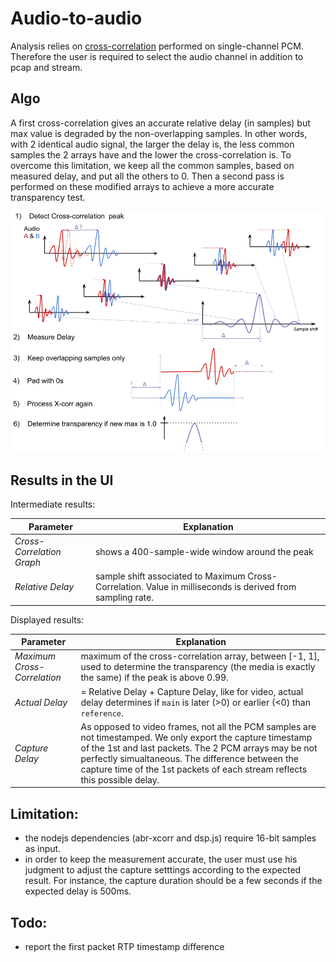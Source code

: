 # Audio-to-audio

Analysis relies on [cross-correlation](https://en.wikipedia.org/wiki/File:Comparison_convolution_correlation.svg) performed on single-channel PCM. Therefore the user is required to select the audio channel in addition to pcap and stream.

## Algo

A first cross-correlation gives an accurate relative delay (in samples) but max value is degraded by the non-overlapping samples. In other words, with 2 identical audio signal, the larger the delay is, the less common samples the 2 arrays have and the lower the cross-correlation is. To overcome this limitation, we keep all the common samples, based on measured delay, and put all the others to 0. Then a second pass is performed on these modified arrays to achieve a more accurate transparency test.

![x-corr](./audio_cross_correlation.png)

## Results in the UI

Intermediate results:

| Parameter | Explanation |
| ------ | ------ |
| *Cross-Correlation Graph* | shows a 400-sample-wide window around the peak |
| *Relative Delay* | sample shift associated to Maximum Cross-Correlation. Value in milliseconds is derived from sampling rate. |

Displayed results:

| Parameter | Explanation |
| ------ | ------ |
| *Maximum Cross-Correlation* | maximum of the cross-correlation array, between [-1, 1], used to determine the transparency (the media is exactly the same) if the peak is above 0.99. |
| *Actual Delay* | = Relative Delay + Capture Delay, like for video, actual delay determines if `main` is later (>0) or earlier (<0) than `reference`. |
| *Capture Delay* | As opposed to video frames, not all the PCM samples are not timestamped. We only export the capture timestamp of the 1st and last packets. The 2 PCM arrays may be not perfectly simualtaneous. The difference between the capture time of the 1st packets of each stream reflects this possible delay. |

## Limitation:

* the nodejs dependencies (abr-xcorr and dsp.js) require 16-bit samples as input.
* in order to keep the measurement accurate, the user must use his judgment to adjust the capture setttings according to the expected result. For instance, the capture duration should be a few seconds if the expected delay is 500ms.

## Todo:

* report the first packet RTP timestamp difference

